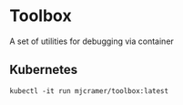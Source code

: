 # Toolbox

A set of utilities for debugging via container


## Kubernetes

```shell
kubectl -it run mjcramer/toolbox:latest
```



